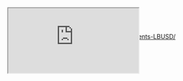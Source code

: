 Framed Site

Link: https://schoolhouseworld.github.io/Students-LBUSD/

<iframe allow="fullscreen" class="frame" src="https://coda.io/@schoolhouse/students-lbusd" style="margin-top:-90px;"></iframe>
